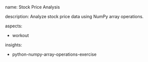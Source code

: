 name: Stock Price Analysis

description: Analyze stock price data using NumPy array operations.

aspects:
  - workout

insights:
  - python-numpy-array-operations-exercise
